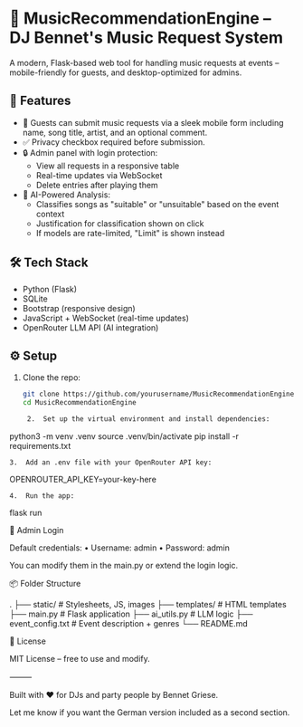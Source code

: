 

# 🎵 MusicRecommendationEngine – DJ Bennet's Music Request System

A modern, Flask-based web tool for handling music requests at events – mobile-friendly for guests, and desktop-optimized for admins.

## 🧠 Features

- 🎤 Guests can submit music requests via a sleek mobile form including name, song title, artist, and an optional comment.
- ✅ Privacy checkbox required before submission.
- 🔒 Admin panel with login protection:
  - View all requests in a responsive table
  - Real-time updates via WebSocket
  - Delete entries after playing them
- 🤖 AI-Powered Analysis:
  - Classifies songs as "suitable" or "unsuitable" based on the event context
  - Justification for classification shown on click
  - If models are rate-limited, "Limit" is shown instead

## 🛠️ Tech Stack

- Python (Flask)
- SQLite
- Bootstrap (responsive design)
- JavaScript + WebSocket (real-time updates)
- OpenRouter LLM API (AI integration)

## ⚙️ Setup

1. Clone the repo:
   ```bash
   git clone https://github.com/yourusername/MusicRecommendationEngine.git
   cd MusicRecommendationEngine

	2.	Set up the virtual environment and install dependencies:

python3 -m venv .venv
source .venv/bin/activate
pip install -r requirements.txt


	3.	Add an .env file with your OpenRouter API key:

OPENROUTER_API_KEY=your-key-here


	4.	Run the app:

flask run



🔑 Admin Login

Default credentials:
	•	Username: admin
	•	Password: admin

You can modify them in the main.py or extend the login logic.

📦 Folder Structure

.
├── static/               # Stylesheets, JS, images
├── templates/            # HTML templates
├── main.py               # Flask application
├── ai_utils.py           # LLM logic
├── event_config.txt      # Event description + genres
└── README.md

📄 License

MIT License – free to use and modify.

⸻

Built with ❤️ for DJs and party people by Bennet Griese.

Let me know if you want the German version included as a second section.
